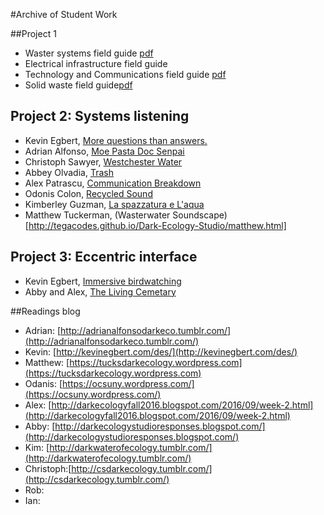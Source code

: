 #Archive of Student Work 

##Project 1

* Waster systems field guide [pdf](https://github.com/tegacodes/Dark-Ecology-Studio/blob/gh-pages/guides/Kevin%20EGBERT_817205_assignsubmission_file_dark_eco_final_water.pdf)
* Electrical infrastructure field guide
* Technology and Communications field guide [pdf](https://github.com/tegacodes/Dark-Ecology-Studio/blob/gh-pages/guides/Christoph%20SAWYER_817212_assignsubmission_file_christophsawyer_fieldguide_final.pdf)
* Solid waste field guide[pdf](https://github.com/tegacodes/Dark-Ecology-Studio/blob/gh-pages/guides/Odanis%20COLON_817213_assignsubmission_file_Waste%204.pdf)

## Project 2: Systems listening

* Kevin Egbert, [More questions than answers.](http://tegacodes.github.io/Dark-Ecology-Studio/kevin.html)
* Adrian Alfonso, [Moe Pasta Doc Senpai](http://tegacodes.github.io/Dark-Ecology-Studio/adrian.html)
* Christoph Sawyer, [Westchester Water](http://tegacodes.github.io/Dark-Ecology-Studio/christoph.html)
* Abbey Olvadia, [Trash](http://tegacodes.github.io/Dark-Ecology-Studio/abbey.html)
* Alex Patrascu, [Communication Breakdown](http://tegacodes.github.io/Dark-Ecology-Studio/alex.html)
* Odonis Colon, [Recycled Sound](http://tegacodes.github.io/Dark-Ecology-Studio/odanis.html)
* Kimberley Guzman, [La spazzatura e L'aqua](http://tegacodes.github.io/Dark-Ecology-Studio/kimberley.html)
* Matthew Tuckerman, (Wasterwater Soundscape)[http://tegacodes.github.io/Dark-Ecology-Studio/matthew.html]


## Project 3: Eccentric interface

* Kevin Egbert, [Immersive birdwatching](http://kevinegbert.com/birdwatching/)
* Abby and Alex, [The Living Cemetary](http://tegacodes.github.io/Dark-Ecology-Studio/graveyard/html/index.html)

##Readings blog

* Adrian: [http://adrianalfonsodarkeco.tumblr.com/](http://adrianalfonsodarkeco.tumblr.com/)
* Kevin: [http://kevinegbert.com/des/](http://kevinegbert.com/des/)
* Matthew: [https://tucksdarkecology.wordpress.com](https://tucksdarkecology.wordpress.com)
* Odanis: [https://ocsuny.wordpress.com/](https://ocsuny.wordpress.com/) 
* Alex: [http://darkecologyfall2016.blogspot.com/2016/09/week-2.html](http://darkecologyfall2016.blogspot.com/2016/09/week-2.html)
* Abby: [http://darkecologystudioresponses.blogspot.com/](http://darkecologystudioresponses.blogspot.com/)
* Kim: [http://darkwaterofecology.tumblr.com/](http://darkwaterofecology.tumblr.com/)
* Christoph:[http://csdarkecology.tumblr.com/](http://csdarkecology.tumblr.com/)
* Rob:
* Ian:
